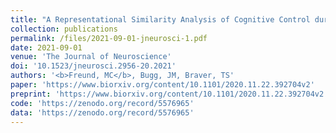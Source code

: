 ```yaml
---
title: "A Representational Similarity Analysis of Cognitive Control during Color-Word Stroop"
collection: publications
permalink: /files/2021-09-01-jneurosci-1.pdf
date: 2021-09-01
venue: 'The Journal of Neuroscience'
doi: '10.1523/jneurosci.2956-20.2021'
authors: '<b>Freund, MC</b>, Bugg, JM, Braver, TS'
paper: 'https://www.biorxiv.org/content/10.1101/2020.11.22.392704v2'
preprint: 'https://www.biorxiv.org/content/10.1101/2020.11.22.392704v2'
code: 'https://zenodo.org/record/5576965'
data: 'https://zenodo.org/record/5576965'
---
```

